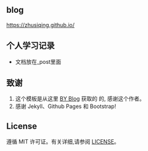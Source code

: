 ## blog
https://zhusiqing.github.io/

## 个人学习记录

- 文档放在_post里面

## 致谢

1. 这个模板是从这里 [BY Blog](https://github.com/qiubaiying/qiubaiying.github.io) 获取的 的, 感谢这个作者。 
2. 感谢 Jekyll、Github Pages 和 Bootstrap!

## License

遵循 MIT 许可证。有关详细,请参阅 [LICENSE](https://github.com/qiubaiying/qiubaiying.github.io/blob/master/LICENSE)。

